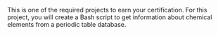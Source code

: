 This is one of the required projects to earn your certification. For this project, you will create a Bash script to get information about chemical elements from a periodic table database.

